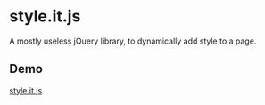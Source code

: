 # style.it.js

A mostly useless jQuery library, to dynamically add style to a page.

## Demo

[style.it.js](http://bmcculley.github.io/style.it.js/)